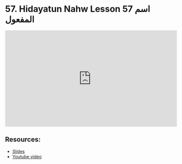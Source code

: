 # 57. Hidayatun Nahw Lesson 57 اسم المفعول            
                
<iframe width="560" height="315" src="https://www.youtube-nocookie.com/embed/S6CP6JIeuZs?start=0" frameborder="0" allow="accelerometer; autoplay; encrypted-media; gyroscope; picture-in-picture" allowfullscreen="allowfullscreen">
</iframe><BR>

## Resources:
- [Slides](https://github.com/arshare/resources_balagha_pdfs)
- [Youtube video](https://www.youtube.com/watch?v=S6CP6JIeuZs&list=PLzn0qdi6JpdtdAyaM2yvvY1Yk9i4EpLHD&index=118)

